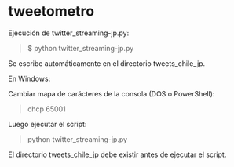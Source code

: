 # tweetometro

Ejecución de twitter_streaming-jp.py:

> $ python twitter_streaming-jp.py

Se escribe automáticamente en el directorio tweets_chile_jp.

En Windows:

Cambiar mapa de carácteres de la consola (DOS o PowerShell):

> chcp 65001

Luego ejecutar el script:

> python twitter_streaming-jp.py

El directorio tweets_chile_jp debe existir antes de ejecutar el script.
